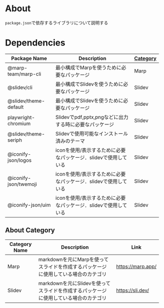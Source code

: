 # About

`package.json`で依存するライブラリについて説明する

# Dependencies

| Package Name          | Description                           | [Category](#about-category) |
|-----------------------|---------------------------------------|-----------------------------|
| @marp-team/marp-cli   | 最小構成でMarpを使うために必要なパッケージ               | Marp                        |
| @slidev/cli           | 最小構成でSlidevを使うために必要なパッケージ             | Slidev                      |
| @slidev/theme-default | 最小構成でSlidevを使うために必要なパッケージ             | Slidev                      |
| playwright-chromium   | Slidevでpdf,pptx,pngなどに出力する時に必要なパッケージ  | Slidev                      |
| @slidev/theme-seriph  | Slidevで使用可能なインストール済みのテーマ              | Slidev                      |
| @iconify-json/logos   | iconを使用/表示するために必要なパッケージ．slidevで使用している | Slidev                      |
| @iconify-json/twemoji | iconを使用/表示するために必要なパッケージ．slidevで使用している | Slidev                      |
| @iconify-json/uim     | iconを使用/表示するために必要なパッケージ．slidevで使用している | Slidev                      |

## About Category

| Category Name | Description                                       | Link              |
|---------------|---------------------------------------------------|-------------------|
| Marp          | markdownを元にMarpを使ってスライドを作成するパッケージに使用している場合のカテゴリ   | https://marp.app/ |
| Slidev        | markdownを元にSlidevを使ってスライドを作成するパッケージに使用している場合のカテゴリ | https://sli.dev/  |

